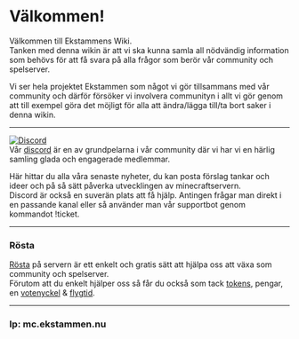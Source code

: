 # Välkommen!

Välkommen till Ekstammens Wiki.  
Tanken med denna wikin är att vi ska kunna samla all nödvändig information som behövs för att få svara på alla frågor som berör vår community och spelserver.  

Vi ser hela projektet Ekstammen som något vi gör tillsammans med vår community och därför försöker vi involvera communityn i allt vi gör genom att till exempel göra det möjligt för alla att ändra/lägga till/ta bort saker i denna wikin.

---
[![Discord](../ekstammen-wiki/bilder/Discord.png ':size=250')](https://discord.gg/ntfCax3)  
Vår [discord](https://discord.gg/ntfCax3) är en av grundpelarna i vår community där vi har vi en härlig samling glada och engagerade medlemmar.  


Här hittar du alla våra senaste nyheter, du kan posta förslag tankar och ideer och på så sätt påverka utvecklingen av minecraftservern.  
Discord är också en suverän plats att få hjälp. Antingen frågar man direkt i en passande kanal eller så använder man vår supportbot genom kommandot !ticket.

---
### Rösta
[Rösta](https://minecraft-mp.com/server/243250/vote/) på servern är ett enkelt och gratis sätt att hjälpa oss att växa som community och spelserver.  
Förutom att du enkelt hjälper oss så får du också som tack [tokens](tokens.md), pengar, en [votenyckel](nycklar?id=vote) & [flygtid](cmi?id=flygtid).  

---
### Ip: mc.ekstammen.nu
